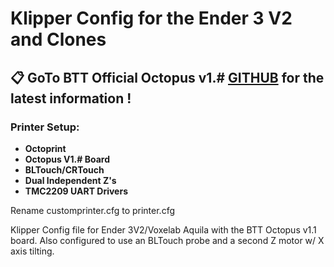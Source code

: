 # **Klipper Config for the Ender 3 V2 and Clones**

## **📋 GoTo BTT Official Octopus v1.# [GITHUB](https://github.com/bigtreetech/BIGTREETECH-OCTOPUS-V1.0) for the latest information !**

### **Printer Setup:**

- **Octoprint**
- **Octopus V1.# Board**
- **BLTouch/CRTouch**
- **Dual Independent Z's**
- **TMC2209 UART Drivers**

Rename customprinter.cfg to printer.cfg

Klipper Config file for Ender 3V2/Voxelab Aquila with the BTT Octopus v1.1 board.  Also configured to use an BLTouch probe and a second Z motor w/ X axis tilting.
